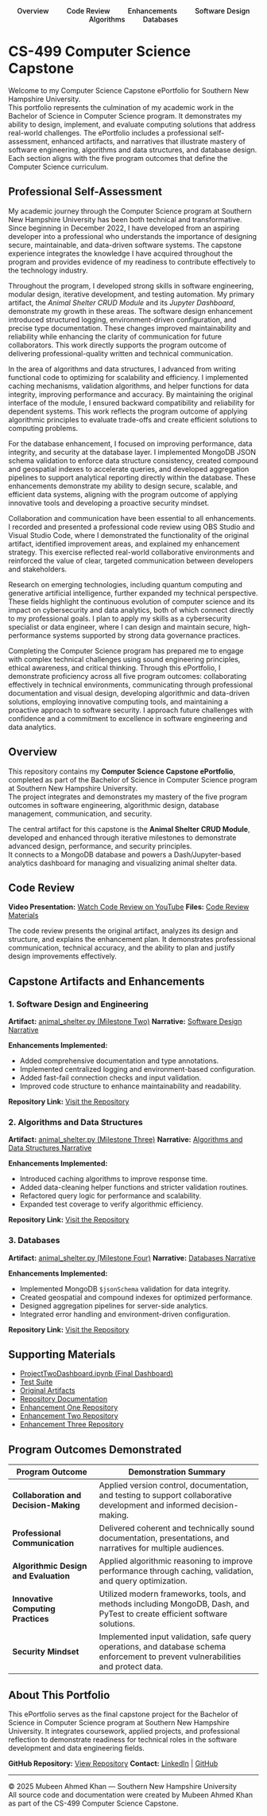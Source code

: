 <!-- Navigation Bar -->
<nav style="text-align:center;">
  <a href="#overview/" style="color:black; margin:0 1rem; text-decoration:none; font-weight:500;">Overview</a>
  <a href="#code-review/" style="color:black; margin:0 1rem; text-decoration:none; font-weight:500;">Code Review</a>
  <a href="#capstone-artifacts-and-enhancements" style="color:black; margin:0 1rem; text-decoration:none; font-weight:500;">Enhancements</a>
  <a href="artifacts/1.software_design/narrative.md" style="color:black; margin:0 1rem; text-decoration:none; font-weight:500;">Software Design</a>
  <a href="artifacts/2.algorithms/narrative.md" style="color:black; margin:0 1rem; text-decoration:none; font-weight:500;">Algorithms</a>
  <a href="artifacts/3.databases/narrative.md" style="color:black; margin:0 1rem; text-decoration:none; font-weight:500;">Databases</a>
</nav>

# CS-499 Computer Science Capstone

Welcome to my Computer Science Capstone ePortfolio for Southern New Hampshire University.  
This portfolio represents the culmination of my academic work in the Bachelor of Science in Computer Science program. It demonstrates my ability to design, implement, and evaluate computing solutions that address real-world challenges. The ePortfolio includes a professional self-assessment, enhanced artifacts, and narratives that illustrate mastery of software engineering, algorithms and data structures, and database design. Each section aligns with the five program outcomes that define the Computer Science curriculum.

## Professional Self-Assessment

My academic journey through the Computer Science program at Southern New Hampshire University has been both technical and transformative. Since beginning in December 2022, I have developed from an aspiring developer into a professional who understands the importance of designing secure, maintainable, and data-driven software systems. The capstone experience integrates the knowledge I have acquired throughout the program and provides evidence of my readiness to contribute effectively to the technology industry.

Throughout the program, I developed strong skills in software engineering, modular design, iterative development, and testing automation. My primary artifact, the *Animal Shelter CRUD Module* and its *Jupyter Dashboard*, demonstrate my growth in these areas. The software design enhancement introduced structured logging, environment-driven configuration, and precise type documentation. These changes improved maintainability and reliability while enhancing the clarity of communication for future collaborators. This work directly supports the program outcome of delivering professional-quality written and technical communication.

In the area of algorithms and data structures, I advanced from writing functional code to optimizing for scalability and efficiency. I implemented caching mechanisms, validation algorithms, and helper functions for data integrity, improving performance and accuracy. By maintaining the original interface of the module, I ensured backward compatibility and reliability for dependent systems. This work reflects the program outcome of applying algorithmic principles to evaluate trade-offs and create efficient solutions to computing problems.

For the database enhancement, I focused on improving performance, data integrity, and security at the database layer. I implemented MongoDB JSON schema validation to enforce data structure consistency, created compound and geospatial indexes to accelerate queries, and developed aggregation pipelines to support analytical reporting directly within the database. These enhancements demonstrate my ability to design secure, scalable, and efficient data systems, aligning with the program outcome of applying innovative tools and developing a proactive security mindset.

Collaboration and communication have been essential to all enhancements. I recorded and presented a professional code review using OBS Studio and Visual Studio Code, where I demonstrated the functionality of the original artifact, identified improvement areas, and explained my enhancement strategy. This exercise reflected real-world collaborative environments and reinforced the value of clear, targeted communication between developers and stakeholders.

Research on emerging technologies, including quantum computing and generative artificial intelligence, further expanded my technical perspective. These fields highlight the continuous evolution of computer science and its impact on cybersecurity and data analytics, both of which connect directly to my professional goals. I plan to apply my skills as a cybersecurity specialist or data engineer, where I can design and maintain secure, high-performance systems supported by strong data governance practices.

Completing the Computer Science program has prepared me to engage with complex technical challenges using sound engineering principles, ethical awareness, and critical thinking. Through this ePortfolio, I demonstrate proficiency across all five program outcomes: collaborating effectively in technical environments, communicating through professional documentation and visual design, developing algorithmic and data-driven solutions, employing innovative computing tools, and maintaining a proactive approach to software security. I approach future challenges with confidence and a commitment to excellence in software engineering and data analytics.

## Overview

This repository contains my **Computer Science Capstone ePortfolio**, completed as part of the Bachelor of Science in Computer Science program at Southern New Hampshire University.  
The project integrates and demonstrates my mastery of the five program outcomes in software engineering, algorithmic design, database management, communication, and security.

The central artifact for this capstone is the **Animal Shelter CRUD Module**, developed and enhanced through iterative milestones to demonstrate advanced design, performance, and security principles.  
It connects to a MongoDB database and powers a Dash/Jupyter-based analytics dashboard for managing and visualizing animal shelter data.

## Code Review

**Video Presentation:** [Watch Code Review on YouTube](https://youtu.be/ziDEvxnYvEU)
**Files:** [Code Review Materials](code_review/code_review.md)

The code review presents the original artifact, analyzes its design and structure, and explains the enhancement plan. It demonstrates professional communication, technical accuracy, and the ability to plan and justify design improvements effectively.

## Capstone Artifacts and Enhancements

### 1. Software Design and Engineering
**Artifact:** [animal_shelter.py (Milestone Two)](artifacts/1.software_design/e1_animal_shelter.py)
**Narrative:** [Software Design Narrative](artifacts/1.software_design/narrative.md)

**Enhancements Implemented:**
- Added comprehensive documentation and type annotations.  
- Implemented centralized logging and environment-based configuration.  
- Added fast-fail connection checks and input validation.  
- Improved code structure to enhance maintainability and readability.

**Repository Link:** [Visit the Repository](https://github.com/mubeenkh4u/Enhancement_One)

### 2. Algorithms and Data Structures
**Artifact:** [animal_shelter.py (Milestone Three)](artifacts/2.algorithms/e2_animal_shelter.py)
**Narrative:** [Algorithms and Data Structures Narrative](artifacts/2.algorithms/narrative.md)

**Enhancements Implemented:**
- Introduced caching algorithms to improve response time.  
- Added data-cleaning helper functions and stricter validation routines.  
- Refactored query logic for performance and scalability.  
- Expanded test coverage to verify algorithmic efficiency.

**Repository Link:** [Visit the Repository](https://github.com/mubeenkh4u/Enhancement_Two)

### 3. Databases
**Artifact:** [animal_shelter.py (Milestone Four)](artifacts/3.databases/e3_animal_shelter.py)
**Narrative:** [Databases Narrative](artifacts/3.databases/narrative.md)

**Enhancements Implemented:**
- Implemented MongoDB `$jsonSchema` validation for data integrity.  
- Created geospatial and compound indexes for optimized performance.  
- Designed aggregation pipelines for server-side analytics.  
- Integrated error handling and environment-driven configuration.

**Repository Link:** [Visit the Repository](https://github.com/mubeenkh4u/Enhancement_Three)

## Supporting Materials

- [ProjectTwoDashboard.ipynb (Final Dashboard)](dashboard/ProjectTwoDashboard.ipynb)
- [Test Suite](dashboard/tests/)
- [Original Artifacts](originals/)
- [Repository Documentation](README.md)
- [Enhancement One Repository](https://github.com/mubeenkh4u/Enhancement_One)
- [Enhancement Two Repository](https://github.com/mubeenkh4u/Enhancement_Two)
- [Enhancement Three Repository](https://github.com/mubeenkh4u/Enhancement_Three)

## Program Outcomes Demonstrated

| Program Outcome | Demonstration Summary |
|------------------|------------------------|
| **Collaboration and Decision-Making** | Applied version control, documentation, and testing to support collaborative development and informed decision-making. |
| **Professional Communication** | Delivered coherent and technically sound documentation, presentations, and narratives for multiple audiences. |
| **Algorithmic Design and Evaluation** | Applied algorithmic reasoning to improve performance through caching, validation, and query optimization. |
| **Innovative Computing Practices** | Utilized modern frameworks, tools, and methods including MongoDB, Dash, and PyTest to create efficient software solutions. |
| **Security Mindset** | Implemented input validation, safe query operations, and database schema enforcement to prevent vulnerabilities and protect data. |

## About This Portfolio

This ePortfolio serves as the final capstone project for the Bachelor of Science in Computer Science program at Southern New Hampshire University. It integrates coursework, applied projects, and professional reflection to demonstrate readiness for technical roles in the software development and data engineering fields.

**GitHub Repository:** [View Repository](https://github.com/mubeenkh4u/mubeenkh4u.github.io)
**Contact:** [LinkedIn](https://linkedin.com/in/mubeenkh4u) | [GitHub](https://github.com/mubeenkh4u)

---

© 2025 Mubeen Ahmed Khan — Southern New Hampshire University  
All source code and documentation were created by Mubeen Ahmed Khan as part of the CS-499 Computer Science Capstone.